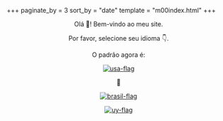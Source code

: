 +++
paginate_by = 3
sort_by = "date"
template = "m00index.html"
+++

<p align="center"> Olá 👋! Bem-vindo ao meu site.
</p>
<p align="center">	Por favor, selecione seu idioma 👇.
</p>
<p align="center">	O padrão agora é:
</p>
<a aria-label="" href="/">
<p align="center"><img src="/icons/usa-48.png" alt="usa-flag"/></p>
</a>
<p align="center">🔻</p>
<a aria-label="" href="/pt/">
<p align="center"><img src="/icons/brasil-48.png" alt="brasil-flag"/></p>
</a>
<a aria-label="" href="/es/">
<p align="center"><img src="/icons/uy-48.png" alt="uy-flag"/></p>
</a>
